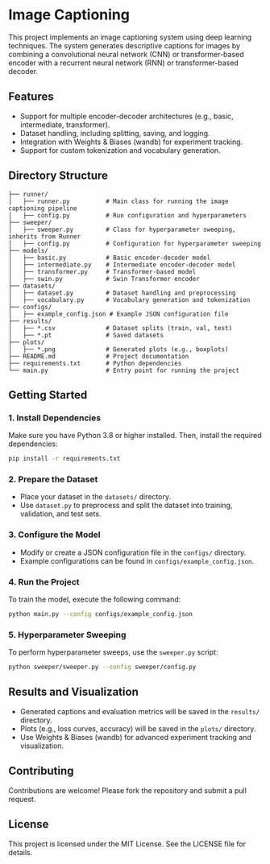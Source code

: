 # Image Captioning

This project implements an image captioning system using deep learning techniques. The system generates descriptive
captions for images by combining a convolutional neural network (CNN) or transformer-based encoder with a recurrent
neural network (RNN) or transformer-based decoder.

## Features

- Support for multiple encoder-decoder architectures (e.g., basic, intermediate, transformer).
- Dataset handling, including splitting, saving, and logging.
- Integration with Weights & Biases (wandb) for experiment tracking.
- Support for custom tokenization and vocabulary generation.

## Directory Structure

```
├── runner/
│   ├── runner.py          # Main class for running the image captioning pipeline
│   ├── config.py          # Run configuration and hyperparameters
├── sweeper/
│   ├── sweeper.py         # Class for hyperparameter sweeping, inherits from Runner
│   ├── config.py          # Configuration for hyperparameter sweeping
├── models/
│   ├── basic.py           # Basic encoder-decoder model
│   ├── intermediate.py    # Intermediate encoder-decoder model
│   ├── transformer.py     # Transformer-based model
│   ├── swin.py            # Swin Transformer encoder
├── datasets/
│   ├── dataset.py         # Dataset handling and preprocessing
│   ├── vocabulary.py      # Vocabulary generation and tokenization
├── configs/
│   ├── example_config.json # Example JSON configuration file
├── results/
│   ├── *.csv              # Dataset splits (train, val, test)
│   ├── *.pt               # Saved datasets
├── plots/
│   ├── *.png              # Generated plots (e.g., boxplots)
├── README.md              # Project documentation
├── requirements.txt       # Python dependencies
└── main.py                # Entry point for running the project
```

## Getting Started

### 1. Install Dependencies

Make sure you have Python 3.8 or higher installed. Then, install the required dependencies:

```bash
pip install -r requirements.txt
```

### 2. Prepare the Dataset

- Place your dataset in the `datasets/` directory.
- Use `dataset.py` to preprocess and split the dataset into training, validation, and test sets.

### 3. Configure the Model

- Modify or create a JSON configuration file in the `configs/` directory.
- Example configurations can be found in `configs/example_config.json`.

### 4. Run the Project

To train the model, execute the following command:

```bash
python main.py --config configs/example_config.json
```

### 5. Hyperparameter Sweeping

To perform hyperparameter sweeps, use the `sweeper.py` script:

```bash
python sweeper/sweeper.py --config sweeper/config.py
```

## Results and Visualization

- Generated captions and evaluation metrics will be saved in the `results/` directory.
- Plots (e.g., loss curves, accuracy) will be saved in the `plots/` directory.
- Use Weights & Biases (wandb) for advanced experiment tracking and visualization.

## Contributing

Contributions are welcome! Please fork the repository and submit a pull request.

## License

This project is licensed under the MIT License. See the LICENSE file for details.
